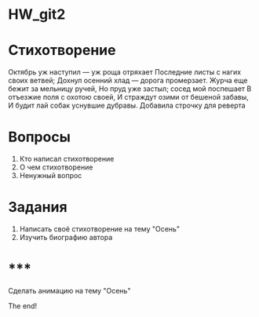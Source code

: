 # HW_git2

# Стихотворение
Октябрь уж наступил — уж роща отряхает
Последние листы с нагих своих ветвей;
Дохнул осенний хлад — дорога промерзает.
Журча еще бежит за мельницу ручей,
Но пруд уже застыл; сосед мой поспешает
В отъезжие поля с охотою своей,
И страждут озими от бешеной забавы,
И будит лай собак уснувшие дубравы.
Добавила строчку для реверта

# Вопросы
1. Кто написал стихотворение
2. О чем стихотворение
3. Ненужный вопрос

# Задания
1. Написать своё стихотворение на тему "Осень"
2. Изучить биографию автора

# ***
Сделать анимацию на тему "Осень"

The end!